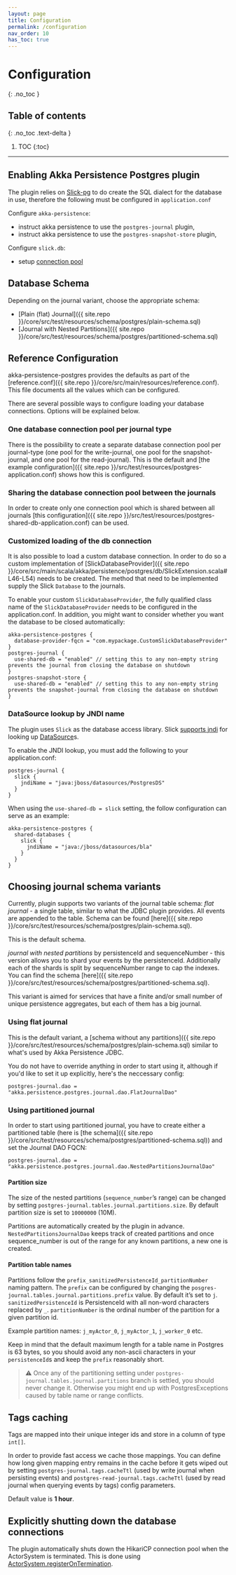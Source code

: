 ```yaml
---
layout: page
title: Configuration
permalink: /configuration
nav_order: 10
has_toc: true
---
```


# Configuration
{: .no_toc }

## Table of contents
{: .no_toc .text-delta }

1. TOC
{:toc}

---

## Enabling Akka Persistence Postgres plugin

The plugin relies on [Slick-pg](https://github.com/tminglei/slick-pg) to do create the SQL dialect for the database in use, therefore the following must be configured in `application.conf`

Configure `akka-persistence`:

- instruct akka persistence to use the `postgres-journal` plugin,
- instruct akka persistence to use the `postgres-snapshot-store` plugin,

Configure `slick.db`:
 
- setup [connection pool](https://scala-slick.org/doc/3.3.0/database.html#postgresql)

## Database Schema

Depending on the journal variant, choose the appropriate schema:

- [Plain (flat) Journal]({{ site.repo }}/core/src/test/resources/schema/postgres/plain-schema.sql)
- [Journal with Nested Partitions]({{ site.repo }}/core/src/test/resources/schema/postgres/partitioned-schema.sql)

## Reference Configuration

akka-persistence-postgres provides the defaults as part of the [reference.conf]({{ site.repo }}/core/src/main/resources/reference.conf). This file documents all the values which can be configured.

There are several possible ways to configure loading your database connections. Options will be explained below.

### One database connection pool per journal type

There is the possibility to create a separate database connection pool per journal-type (one pool for the write-journal,
one pool for the snapshot-journal, and one pool for the read-journal). This is the default and [the example
configuration]({{ site.repo }}/src/test/resources/postgres-application.conf) shows how this is configured.

### Sharing the database connection pool between the journals

In order to create only one connection pool which is shared between all journals [this configuration]({{ site.repo }}/src/test/resources/postgres-shared-db-application.conf) can be used.

### Customized loading of the db connection

It is also possible to load a custom database connection. 
In order to do so a custom implementation of [SlickDatabaseProvider]({{ site.repo }}/core/src/main/scala/akka/persistence/postgres/db/SlickExtension.scala#L46-L54)
needs to be created. The method that need to be implemented supply the Slick `Database` to the journals.

To enable your custom `SlickDatabaseProvider`, the fully qualified class name of the `SlickDatabaseProvider`
needs to be configured in the application.conf. In addition, you might want to consider whether you want
the database to be closed automatically:

```hocon
akka-persistence-postgres {
  database-provider-fqcn = "com.mypackage.CustomSlickDatabaseProvider"
}
postgres-journal {
  use-shared-db = "enabled" // setting this to any non-empty string prevents the journal from closing the database on shutdown
}
postgres-snapshot-store {
  use-shared-db = "enabled" // setting this to any non-empty string prevents the snapshot-journal from closing the database on shutdown
}
```

### DataSource lookup by JNDI name

The plugin uses `Slick` as the database access library. Slick [supports jndi](https://scala-slick.org/doc/3.3.0/database.html#using-a-jndi-name) for looking up [DataSource](https://docs.oracle.com/en/java/javase/11/docs/api/java.sql/javax/sql/DataSource.html)s.

To enable the JNDI lookup, you must add the following to your application.conf:

```hocon
postgres-journal {
  slick {
    jndiName = "java:jboss/datasources/PostgresDS"
  }
}
```

When using the `use-shared-db = slick` setting, the follow configuration can serve as an example:

```hocon
akka-persistence-postgres {
  shared-databases {
    slick {
      jndiName = "java:/jboss/datasources/bla"
    }
  }
}
```

## Choosing journal schema variants

Currently, plugin supports two variants of the journal table schema:
*flat journal* - a single table, similar to what the JDBC plugin provides. All events are appended to the table. Schema can be found [here]({{ site.repo }}/core/src/test/resources/schema/postgres/plain-schema.sql).

This is the default schema.

*journal with nested partitions*  by persistenceId and sequenceNumber - this version allows you to shard your events by the persistenceId. Additionally each of the shards is split by sequenceNumber range to cap the indexes.
You can find the schema [here]({{ site.repo }}/core/src/test/resources/schema/postgres/partitioned-schema.sql).

This variant is aimed for services that have a finite and/or small number of unique persistence aggregates, but each of them has a big journal.

### Using flat journal

This is the default variant, a [schema without any partitions]({{ site.repo }}/core/src/test/resources/schema/postgres/plain-schema.sql) similar to what's used by Akka Persistence JDBC.

You do not have to override anything in order to start using it, although if you'd like to set it up explicitly, here's the neccessary config:

```hocon
postgres-journal.dao = "akka.persistence.postgres.journal.dao.FlatJournalDao"
```

### Using partitioned journal

In order to start using partitioned journal, you have to create either a partitioned table (here is [the schema]({{ site.repo }}/core/src/test/resources/schema/postgres/partitioned-schema.sql)) and set the Journal DAO FQCN:
```hocon
postgres-journal.dao = "akka.persistence.postgres.journal.dao.NestedPartitionsJournalDao"
```

#### Partition size
The size of the nested partitions (`sequence_number`’s range) can be changed by setting `postgres-journal.tables.journal.partitions.size`. By default partition size is set to `10000000` (10M).

Partitions are automatically created by the plugin in advance. `NestedPartitionsJournalDao` keeps track of created partitions and once sequence_number is out of the range for any known partitions, a new one is created.

#### Partition table names

Partitions follow the `prefix_sanitizedPersistenceId_partitionNumber` naming pattern.
The `prefix` can be configured by changing the `posgres-journal.tables.journal.partitions.prefix` value. By default it’s set to `j`.
`sanitizedPersistenceId` is PersistenceId with all non-word characters replaced by `_`.
`partitionNumber` is the ordinal number of the partition for a given partition id.

Example partition names: `j_myActor_0`, `j_myActor_1`, `j_worker_0` etc.

Keep in mind that the default maximum length for a table name in Postgres is 63 bytes, so you should avoid any non-ascii characters in your `persistenceId`s and keep the `prefix` reasonably short.

> :warning: Once any of the partitioning setting under  `postgres-journal.tables.journal.partitions` branch is settled, you should never change it.  Otherwise you might end up with PostgresExceptions caused by table name or range conflicts.

## Tags caching
Tags are mapped into their unique integer ids and store in a column of type `int[]`.

In order to provide fast access we cache those mappings. You can define how long given mapping entry remains in the cache before it gets wiped out by setting `postgres-journal.tags.cacheTtl` (used by write journal when persisting events) and `postgres-read-journal.tags.cacheTtl` (used by read journal when querying events by tags) config parameters.

Default value is **1 hour**.

## Explicitly shutting down the database connections

The plugin automatically shuts down the HikariCP connection pool when the ActorSystem is terminated.
This is done using [ActorSystem.registerOnTermination](https://doc.akka.io/api/akka/current/akka/actor/ActorSystem.html).
